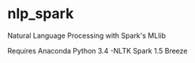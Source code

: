 # nlp_spark
Natural Language Processing with Spark's MLlib

Requires
Anaconda Python 3.4
-NLTK
Spark 1.5
Breeze
